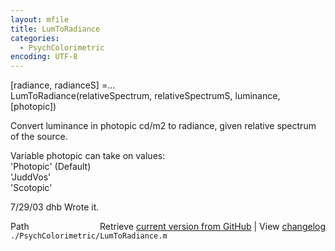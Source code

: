 ```yaml
---
layout: mfile
title: LumToRadiance
categories:
  - PsychColorimetric
encoding: UTF-8
---
```


 [radiance, radianceS] =...  
    LumToRadiance(relativeSpectrum, relativeSpectrumS, luminance, [photopic])  

 Convert luminance in photopic cd/m2 to radiance, given relative spectrum  
 of the source.  

 Variable photopic can take on values:  
        'Photopic' (Default)  
   'JuddVos'  
   'Scotopic'  

 7/29/03   dhb  Wrote it.  


<div class="code_header" style="text-align:right;">
  <span style="float:left;">Path&nbsp;&nbsp;</span> <span class="counter">Retrieve <a href=
  "https://raw.github.com/Psychtoolbox-3/Psychtoolbox-3/beta/./PsychColorimetric/LumToRadiance.m">current version from GitHub</a> | View <a href=
  "https://github.com/Psychtoolbox-3/Psychtoolbox-3/commits/beta/./PsychColorimetric/LumToRadiance.m">changelog</a></span>
</div>
<div class="code">
  <code>./PsychColorimetric/LumToRadiance.m</code>
</div>
